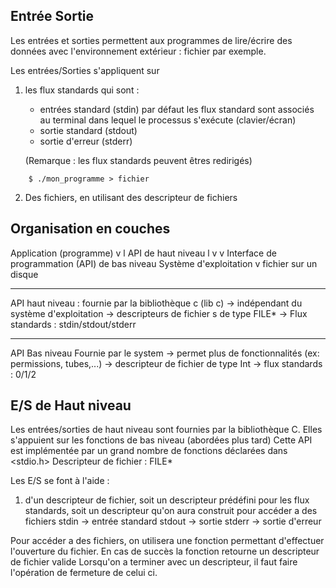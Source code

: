 ## Entrée Sortie

Les entrées et sorties permettent aux programmes de lire/écrire des données avec l'environnement extérieur : fichier par exemple.

Les entrées/Sorties s'appliquent sur 
1. les flux standards qui sont :
	* entrées standard (stdin) par défaut les flux standard sont associés au terminal dans lequel le processus s'exécute (clavier/écran)
	* sortie standard (stdout) 
	* sortie d'erreur (stderr)
	
	(Remarque : les flux standards peuvent êtres redirigés)
```
	$ ./mon_programme > fichier
```
2. Des fichiers, en utilisant des descripteur de fichiers

## Organisation en couches

Application (programme)
    v                          l
API de haut niveau      l
	v                          v
Interface de programmation (API) de bas niveau
Système d'exploitation
	v
fichier sur un disque

---
API haut niveau : fournie par la bibliothèque c (lib c)
-> indépendant du système d'exploitation
-> descripteurs de fichier s de type FILE*
-> Flux standards : stdin/stdout/stderr

---
API Bas niveau Fournie par le system
-> permet plus de fonctionnalités
	(ex: permissions, tubes,...)
-> descripteur de fichier de type Int
-> flux standards : 0/1/2

## E/S de Haut niveau

Les entrées/sorties de haut niveau sont fournies par la bibliothèque C. Elles s'appuient sur les fonctions de bas niveau (abordées plus tard)
Cette API est implémentée par un grand nombre de fonctions déclarées dans <stdio.h>
Descripteur de fichier : FILE*

Les E/S se font à l'aide :
1. d'un descripteur de fichier, soit un descripteur prédéfini pour les flux standards, soit un descripteur qu'on aura construit pour accéder a des fichiers
	stdin -> entrée standard
	stdout -> sortie
	stderr -> sortie d'erreur

Pour accéder a des fichiers, on utilisera une fonction permettant d'effectuer l'ouverture du fichier. En cas de succès la fonction retourne un descripteur de fichier valide
Lorsqu'on a terminer avec un descripteur, il faut faire l'opération de fermeture de celui ci.